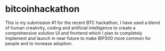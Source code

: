 # bitcoinhackathon
This is my submission #1 for the recent BTC hackathon, I have used a blend of human creativity, coding and artificial intelligence to create a comprehensive solution UI and frontend which I plan to completely implement and launch in near future to make BIP300 more common for people and to increase adoption.
